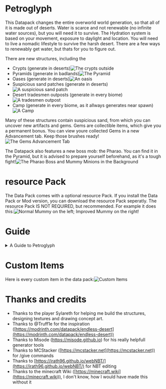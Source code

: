 # Petroglyph
This Datapack changes the entire overworld world generation, so that all of it is made out of deserts. Water is scarce and not renewable (no infinite water sources), but you will need it to survive. The Hydration system is based on your movement, exposure to daylight and location. You will need to live a nomadic lifestyle to survive the harsh desert. There are a few ways to renewably get water, but thats for you to figure out.

There are new structures, including the 
- Crypts (generate in deserts)![The crypts outside](https://cdn.modrinth.com/data/cached_images/78802b2df6922cddfed78900524dd46f667bcba2_0.webp)
- Pyramids (generate in badlands)![The Pyramid](https://cdn.modrinth.com/data/cached_images/e6e529e520adee6f1fccca39bd745910cb14ce3d_0.webp)
- Oases (generate in deserts)![An oasis](https://cdn.modrinth.com/data/cached_images/851fb5e6123f12e273c406285ac964608a474392_0.webp)
- Suspicious sand patches (generate in deserts)![A suspicious sand patch](https://cdn.modrinth.com/data/cached_images/ec92f475f613b25edba6f583366040ea51d1d03c_0.webp)
- Desert tradesmen outposts (generate in every biome)![A tradesmen outpost](https://cdn.modrinth.com/data/cached_images/7a28d840ac935736964b6a62aab70eca4bb6e0d5_0.webp)
- Camp (generate in every biome, as it allways generates near spawn)![A Camp](https://cdn.modrinth.com/data/cached_images/4a03ec7fce87813abee560c4e291ae3069871d18_0.webp)
  
Many of these structures contain suspicious sand, from which you can uncover new artifacts and gems. Gems are collectible items, which give you a permanent bonus. You can view youre collected Gems in a new Advancement tab. Keep those brushes ready!![The Gems Advancement Tab](https://cdn.modrinth.com/data/cached_images/74948fb547230c467f761320512fc1ceffe2a366.png)


The Datapack also features a new boss mob: the Pharao. You can find it in the Pyramid, but it is advised to prepare yourself beforehand, as it's a tough fight!![The Pharao Boss and Mummy Minions in the Background](https://cdn.modrinth.com/data/cached_images/d4e8140ec88c91dc2f67c1dbdce715d995860ebc_0.webp)

# resource Pack
The Data Pack comes with a optional resource Pack. If you install the Data Pack or Mod version, you can download the resource Pack seperatly. The resource Pack IS NOT REQUIRED, but recommended. For example it does this:![Normal Mummy on the left; Improved Mummy on the right!](https://cdn.modrinth.com/data/cached_images/e26ac73f4ffc0e8da81386daec7cd0983edd79dd_0.webp)

# Guide
<details>
<summary>A Guide to Petroglyph</summary>
<ul>
<li> When you spawn, find the campsite near the world spawn, as it contains some starting equipment</li>
<li> Take the cauldron and try to craft a bucket</li>
<li> Depending on your sourroundings, either try to find an Oasis or a Village. If you spawn in a Badlands/Mesa Biome, exit it as soon as Possible!</li>
<li> Collect the water you find using the bucket and use empty Glass Bottles in your crafting 4x4 to get Water Bottles</li>
<li> Keep an eye on your Hydration Level and Rate:</li>
<ul>
<li> If your Hydration Level drops bellow 0, you will die and won't be able to respawn.</li>
<li> Your Hydration Rate depends on exposure to daylight (during the day), the Biome you are in (Badlands cost you more water) and how active you are (Jumping and Sprinting).</li>
<li> If you get Hold of a Saddle, Tame a Camel: You will lose less hydration because of Activity. </li>
<li> Try to Travel at Night: You will lose less hydration because of being in sunlight!</li>
<li> Some gems or armor also reduce hydration loss.</li>
<li> You can't get water from soucre blocks!</li>
<li> Try to collect paper, which you may use to purify water. Purified water gives you double the hydration of normal water. To purifie water, just take a piece of paper and combine it with a water bottle in a crafting grid.</li>
<li> Try to buy dripstones from the tradesmen. If you want to know why, go read: <a href="https://minecraft.wiki/w/Pointed_Dripstone#Cauldrons" target="new">Minecraft Wiki</a></li>
</ul>
<li> When you find a Crypt:</li>
<ul>
<li>Beware of Traps: they are everywhere.</li>
<li>You can also find very good loot.</li>
<li>You may also find a Map, which will lead you to the Pharao's Temple.</li>
<li>If you have a brush, excavate the suspicious sand. It contains pottery sherds (which you can trade for emeralds, with the Tradesmen Villagers), gems (which you also can trade for emeralds, with the Tradesmen Villagers), gear and usefull items (mainly paper).</li>
</ul>
<li> When you find a Tradesmen Outpost, you can trade your collected loot, buy and steal water. </li>
<li> When you find a Pillager Outpost, you can sometimes steal water from them. Note: Pillagers won't respawn in outposts.</li>
<li> When want to defeat the Pharao Boss:</li>
<ul>
<li>Get a Pharao Locator Map.</li>
<li>Be aware, that the Pharao only spawns in Badlands/Mesa Biomes.</li>
<li>Bring enough water, as the Pharao increases your Hydration Rate (to about -9)!</li>
<li>Be aware, that you will be in gamemode adventure during the Bossfight!</li>
<li>Be aware, that you won't be able to exit the bossfight until you or the Pharao dies!</li>
<li>The Pharao will summon different Minions, which will try to shred your armor.</li>
<li>The Pharao itself can one-shot you.</li>
<li>You will be blinded at the half way point.</li>
<li>The Pharao will drop very, very, very good loot, when you defeat it.</li>
<li>Good Luck!</li>
</ul>
</ul>
</details>


# Custom Items
Here is every custom item in the data pack:![Custom Items](https://cdn.modrinth.com/data/cached_images/af6164d2fc10e340399f82032ea866e0c42fd9b4.png)



# Thanks and credits
- Thanks to the player Sylareth for helping me build the structures, designing textures and drawing concept art.
- Thanks to @Truff1e for the inspiration ([https://modrinth.com/datapack/endless-desert](https://modrinth.com/datapack/endless-desert))
- Thanks to Misode (https://misode.github.io) for his really helpfull generator tools
- Thanks to MCStacker ([https://mcstacker.net](https://mcstacker.net)) for /give commands
- Thanks to [https://irath96.github.io/webNBT/](https://irath96.github.io/webNBT/) for NBT editing
- Thanks to the minecraft Wiki ([https://minecraft.wiki](https://minecraft.wiki)), I don't know, how I would have made this without it